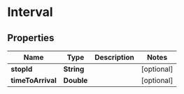 
# Interval

## Properties
Name | Type | Description | Notes
------------ | ------------- | ------------- | -------------
**stopId** | **String** |  |  [optional]
**timeToArrival** | **Double** |  |  [optional]



